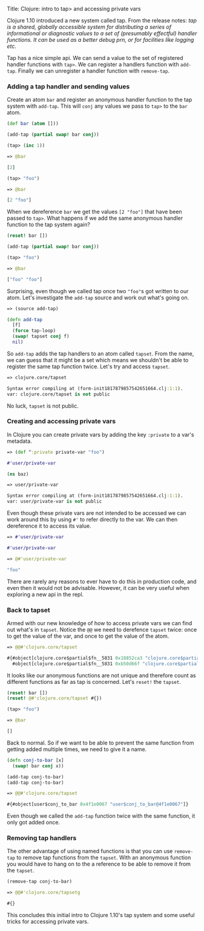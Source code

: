 Title: Clojure: intro to tap> and accessing private vars

Clojure 1.10 introduced a new system called tap. From the release notes: *tap is a shared, globally accessible system for distributing a series of informational or diagnostic values to a set of (presumably effectful) handler functions. It can be used as a better debug prn, or for facilities like logging etc.*

Tap has a nice simple api. We can send a value to the set of registered handler functions with `tap>`. We can register a handlers function with `add-tap`. Finally we can unregister a handler function with `remove-tap`.

### Adding a tap handler and sending values

Create an atom `bar` and register an anonymous handler function to the tap system with `add-tap`. This will `conj` any values we pass to `tap>` to the `bar` atom.

```clojure
(def bar (atom []))

(add-tap (partial swap! bar conj))

(tap> (inc 1))

=> @bar

[2]

(tap> "foo")

=> @bar

[2 "foo"]
```

When we dereference `bar` we get the values `[2 "foo"]` that have been passed to `tap>`. What happens if we add the same anonymous handler function to the tap system again?

```clojure
(reset! bar [])

(add-tap (partial swap! bar conj))

(tap> "foo")

=> @bar

["foo" "foo"]
```

Surprising, even though we called tap once two `"foo"`s got written to our atom. Let's investigate the `add-tap` source and work out what's going on.

```clojure
=> (source add-tap)

(defn add-tap
  [f]
  (force tap-loop)
  (swap! tapset conj f)
  nil)
```

So `add-tap` adds the tap handlers to an atom called `tapset`. From the name, we can guess that it might be a set which means we shouldn't be able to register the same tap function twice. Let's try and access `tapset`.

```clojure
=> clojure.core/tapset

Syntax error compiling at (form-init1817879857542651664.clj:1:1).
var: clojure.core/tapset is not public
```

No luck, `tapset` is not public.

### Creating and accessing private vars

In Clojure you can create private vars by adding the key `:private` to a var's metadata.

```clojure
=> (def ^:private private-var "foo")

#'user/private-var

(ns baz)

=> user/private-var

Syntax error compiling at (form-init1817879857542651664.clj:1:1).
var: user/private-var is not public
```

Even though these private vars are not intended to be accessed we can work around this by using `#'` to refer directly to the var. We can then dereference it to access its value.

```clojure
=> #'user/private-var

#'user/private-var

=> @#'user/private-var

"foo"
```

There are rarely any reasons to ever have to do this in production code, and even then it would not be advisable. However, it can be very useful when exploring a new api in the repl.

### Back to tapset

Armed with our new knowledge of how to access private vars we can find out what's in `tapset`. Notice the `@@` we need to derefence `tapset` twice: once to get the value of the var, and once to get the value of the atom.

```clojure
=> @@#'clojure.core/tapset

#{#object[clojure.core$partial$fn__5831 0x18852ca3 "clojure.core$partial$fn__5831@18852ca3"]
  #object[clojure.core$partial$fn__5831 0xb50d66f "clojure.core$partial$fn__5831@b50d66f"]}
```

It looks like our anonymous functions are not unique and therefore count as different functions as far as tap is concerned. Let's `reset!` the `tapset`.

```clojure
(reset! bar [])
(reset! @#'clojure.core/tapset #{})

(tap> "foo")

=> @bar

[]
```

Back to normal. So if we want to be able to prevent the same function from getting added multiple times, we need to give it a name.

```clojure
(defn conj-to-bar [x]
  (swap! bar conj x))

(add-tap conj-to-bar)
(add-tap conj-to-bar)

=> @@#'clojure.core/tapset

#{#object[user$conj_to_bar 0x4f1e0067 "user$conj_to_bar@4f1e0067"]}
```

Even though we called the `add-tap` function twice with the same function, it only got added once.

### Removing tap handlers

The other advantage of using named functions is that you can use `remove-tap` to remove tap functions from the `tapset`. With an anonymous function you would have to hang on to the a reference to be able to remove it from the `tapset`.

```clojure
(remove-tap conj-to-bar)

=> @@#'clojure.core/tapsetg

#{}
```

This concludes this initial intro to Clojure 1.10's tap system and some useful tricks for accessing private vars.

